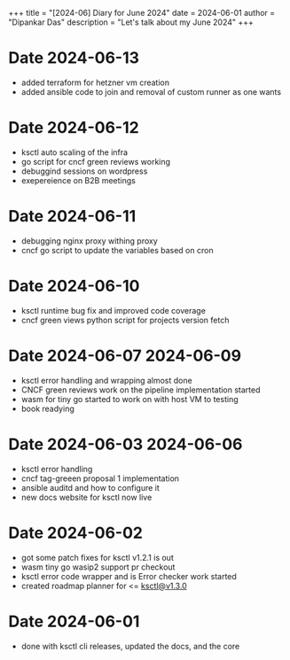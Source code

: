 +++
title = "[2024-06] Diary for June 2024"
date = 2024-06-01
author = "Dipankar Das"
description = "Let's talk about my June 2024"
+++

# Date 2024-06-13
* added terraform for hetzner vm creation
* added ansible code to join and removal of custom runner as one wants

# Date 2024-06-12
* ksctl auto scaling of the infra
* go script for cncf green reviews working
* debuggind sessions on wordpress
* exepereience on B2B meetings

# Date 2024-06-11
* debugging nginx proxy withing proxy
* cncf go script to update the variables based on cron

# Date 2024-06-10
* ksctl runtime bug fix and improved code coverage
* cncf green views python script for projects version fetch

# Date 2024-06-07 2024-06-09
* ksctl error handling and wrapping almost done
* CNCF green reviews work on the pipeline implementation started
* wasm for tiny go started to work on with host VM to testing
* book readying

# Date 2024-06-03 2024-06-06
* ksctl error handling
* cncf tag-greeen proposal 1 implementation
* ansible auditd and how to configure it
* new docs website for ksctl now live

# Date 2024-06-02
* got some patch fixes for ksctl v1.2.1 is out
* wasm tiny go wasip2 support pr checkout
* ksctl error code wrapper and is Error checker work started
* created roadmap planner for <= ksctl@v1.3.0

# Date 2024-06-01
* done with ksctl cli releases, updated the docs, and the core
